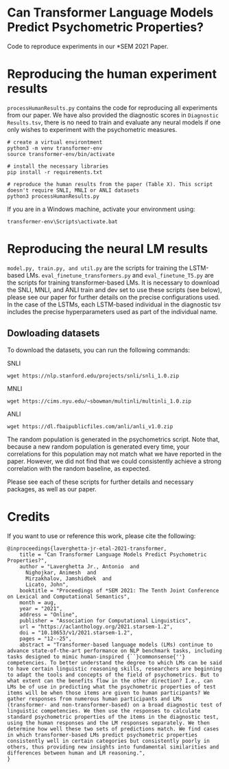 # Can Transformer Language Models Predict Psychometric Properties?


Code to reproduce experiments in our *SEM 2021 Paper.

# Reproducing the human experiment results

```processHumanResults.py``` contains the code for reproducing all experiments from our paper. We have also provided the diagnostic scores in ```Diagnostic Results.tsv```, there is no need to train and evaluate any neural models if one only wishes to experiment with the psychometric measures.


```
# create a virtual environtment
python3 -m venv transformer-env
source transformer-env/bin/activate

# install the necessary libraries
pip install -r requirements.txt

# reproduce the human results from the paper (Table X). This script doesn't require SNLI, MNLI or ANLI datasets
python3 processHumanResults.py

```

If you are in a Windows machine, activate your environment using:

```
transformer-env\Scripts\activate.bat

```

# Reproducing the neural LM results

```model.py, train.py, and util.py``` are the scripts for training the LSTM-based LMs. ```eval_finetune_transformers.py``` and ```eval_finetune_T5.py``` are the scripts for training transformer-based LMs. It is necessary to download the SNLI, MNLI, and ANLI train and dev set to use these scripts (see below), please see our paper for further details on the precise configurations used. In the case of the LSTMs, each LSTM-based individual in the diagnostic tsv includes the precise hyperparameters used as part of the individual name.

## Dowloading datasets

To download the datasets, you can run the following commands:

SNLI
```
wget https://nlp.stanford.edu/projects/snli/snli_1.0.zip
```

MNLI
```
wget https://cims.nyu.edu/~sbowman/multinli/multinli_1.0.zip
```

ANLI
```
wget https://dl.fbaipublicfiles.com/anli/anli_v1.0.zip
```

The random population is generated in the psychometrics script. Note that, because a new random population is generated every time, your correlations for this population may not match what we have reported in the paper. However, we did not find that we could consistently achieve a strong correlation with the random baseline, as expected.

Please see each of these scripts for further details and necessary packages, as well as our paper.

# Credits

If you want to use or reference this work, please cite the following:

```
@inproceedings{laverghetta-jr-etal-2021-transformer,
    title = "Can Transformer Language Models Predict Psychometric Properties?",
    author = "Laverghetta Jr., Antonio  and
      Nighojkar, Animesh  and
      Mirzakhalov, Jamshidbek  and
      Licato, John",
    booktitle = "Proceedings of *SEM 2021: The Tenth Joint Conference on Lexical and Computational Semantics",
    month = aug,
    year = "2021",
    address = "Online",
    publisher = "Association for Computational Linguistics",
    url = "https://aclanthology.org/2021.starsem-1.2",
    doi = "10.18653/v1/2021.starsem-1.2",
    pages = "12--25",
    abstract = "Transformer-based language models (LMs) continue to advance state-of-the-art performance on NLP benchmark tasks, including tasks designed to mimic human-inspired {``}commonsense{''} competencies. To better understand the degree to which LMs can be said to have certain linguistic reasoning skills, researchers are beginning to adapt the tools and concepts of the field of psychometrics. But to what extent can the benefits flow in the other direction? I.e., can LMs be of use in predicting what the psychometric properties of test items will be when those items are given to human participants? We gather responses from numerous human participants and LMs (transformer- and non-transformer-based) on a broad diagnostic test of linguistic competencies. We then use the responses to calculate standard psychometric properties of the items in the diagnostic test, using the human responses and the LM responses separately. We then determine how well these two sets of predictions match. We find cases in which transformer-based LMs predict psychometric properties consistently well in certain categories but consistently poorly in others, thus providing new insights into fundamental similarities and differences between human and LM reasoning.",
}

```